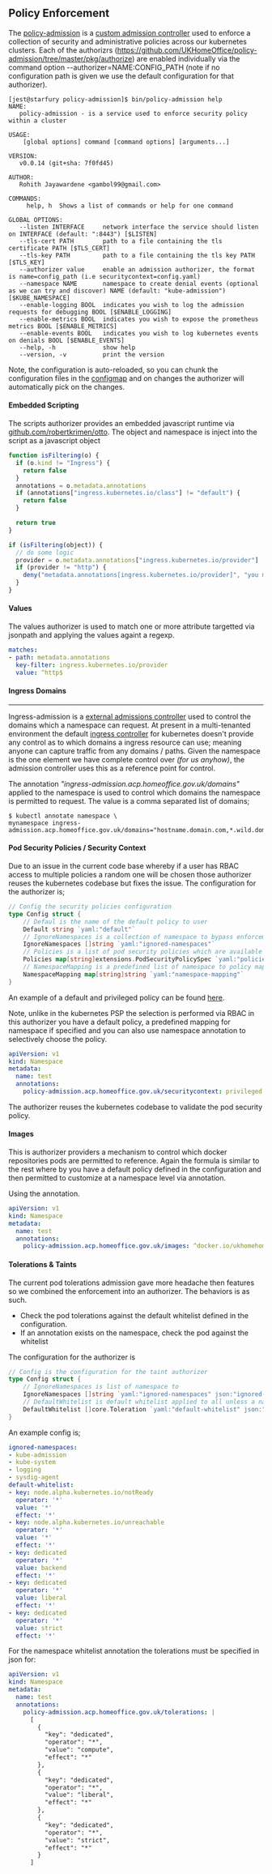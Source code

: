 ## **Policy Enforcement**

The [policy-admission](https://github.com/UKHomeOffice/policy-admission) is a [custom admission controller](https://kubernetes.io/docs/admin/extensible-admission-controllers/) used to enforce a collection of security and administrative policies across our kubernetes clusters. Each of the authorizrs (https://github.com/UKHomeOffice/policy-admission/tree/master/pkg/authorize) are enabled individually via the command option --authorizer=NAME:CONFIG_PATH (note if no configuration path is given we use the default configuration for that authorizer).

```shell
[jest@starfury policy-admission]$ bin/policy-admission help
NAME:
   policy-admission - is a service used to enforce security policy within a cluster

USAGE:
    [global options] command [command options] [arguments...]

VERSION:
   v0.0.14 (git+sha: 7f0fd45)

AUTHOR:
   Rohith Jayawardene <gambol99@gmail.com>

COMMANDS:
     help, h  Shows a list of commands or help for one command

GLOBAL OPTIONS:
   --listen INTERFACE     network interface the service should listen on INTERFACE (default: ":8443") [$LISTEN]
   --tls-cert PATH        path to a file containing the tls certificate PATH [$TLS_CERT]
   --tls-key PATH         path to a file containing the tls key PATH [$TLS_KEY]
   --authorizer value     enable an admission authorizer, the format is name=config_path (i.e securitycontext=config.yaml)
   --namespace NAME       namespace to create denial events (optional as we can try and discover) NAME (default: "kube-admission") [$KUBE_NAMESPACE]
   --enable-logging BOOL  indicates you wish to log the admission requests for debugging BOOL [$ENABLE_LOGGING]
   --enable-metrics BOOL  indicates you wish to expose the prometheus metrics BOOL [$ENABLE_METRICS]
   --enable-events BOOL   indicates you wish to log kubernetes events on denials BOOL [$ENABLE_EVENTS]
   --help, -h             show help
   --version, -v          print the version
```

Note, the configuration is auto-reloaded, so you can chunk the configuration files in the [configmap](https://kubernetes.io/docs/tasks/configure-pod-container/configmap/) and on changes the authorizer will automatically pick on the changes.

#### **Embedded Scripting**

The scripts authorizer provides an embedded javascript runtime via [github.com/robertkrimen/otto](https://github.com/robertkrimen/otto). The object and namespace is inject into the script as a javascript object

```Javascript
function isFiltering(o) {
  if (o.kind != "Ingress") {
    return false
  }
  annotations = o.metadata.annotations
  if (annotations["ingress.kubernetes.io/class"] != "default") {
    return false
  }

  return true
}

if (isFiltering(object)) {
  // do some logic
  provider = o.metadata.annotations["ingress.kubernetes.io/provider"]
  if (provider != "http") {
    deny("metadata.annotations[ingress.kubernetes.io/provider]", "you must use a http provider", provider)
  }
}
```

#### **Values**

The values authorizer is used to match one or more attribute targetted via jsonpath and applying the values againt a regexp.

```YAML
matches:
- path: metadata.annotations
  key-filter: ingress.kubernetes.io/provider
  value: ^http$
```

#### **Ingress Domains**

-----------
Ingress-admission is a [external admissions controller](https://kubernetes.io/docs/admin/extensible-admission-controllers/) used to control the domains which a namespace can request. At present in a multi-tenanted environment the default [ingress controller](https://github.com/kubernetes/ingress) for kubernetes doesn't provide any control as to which domains a ingress resource can use; meaning anyone can capture traffic from any domains / paths. Given the namespace is the one element we have complete control over *(for us anyhow)*, the admission controller uses this as a reference point for control.

The annotation *"ingress-admission.acp.homeoffice.gov.uk/domains"* applied to the namespace is used to control which domains the namespace is permitted to request. The value is a comma separated list of domains;

```shell
$ kubectl annotate namespace \
mynamespace ingress-admission.acp.homeoffice.gov.uk/domains="hostname.domain.com,*.wild.domain.com"
```

#### **Pod Security Policies / Security Context**

Due to an issue in the current code base whereby if a user has RBAC access to multiple policies a random one will be chosen those authorizer reuses the kubernetes codebase but fixes the issue. The configuration for the authorizer is;

```go
// Config the security policies configuration
type Config struct {
	// Defaul is the name of the default policy to user
	Default string `yaml:"default"`
	// IgnoreNamespaces is a collection of namespace to bypass enforcement
	IgnoreNamespaces []string `yaml:"ignored-namespaces"`
	// Policies is a list of pod security policies which are available
	Policies map[string]extensions.PodSecurityPolicySpec `yaml:"policies"`
	// NamespaceMapping is a predefined list of namespace to policy mapping
	NamespaceMapping map[string]string `yaml:"namespace-mapping"`
}
```

An example of a default and privileged policy can be found [here](https://github.com/UKHomeOffice/policy-admission/blob/master/pkg/authorize/securitycontext/config_test.yml).

Note, unlike in the kubernetes PSP the selection is performed via RBAC in this authorizer you have a default policy, a predefined mapping for namespace if specified and you can also use namespace annotation to selectively choose the policy.

```YAML
apiVersion: v1
kind: Namespace
metadata:
  name: test
  annotations:
    policy-admission.acp.homeoffice.gov.uk/securitycontext: privileged
```

The authorizer reuses the kubernetes codebase to validate the pod security policy.

#### **Images**

This is authorizer providers a mechanism to control which docker repositories pods are permitted to reference. Again the formula is similar to the rest where by you have a default policy defined in the configuration and then permitted to customize at a namespace level via annotation.


Using the annotation.

```YAML
apiVersion: v1
kind: Namespace
metadata:
  name: test
  annotations:
    policy-admission.acp.homeoffice.gov.uk/images: ^docker.io/ukhomehomeoffice/.*$, quay.io/ukhomehomeoffice/.*$
```

#### **Tolerations & Taints**

The current pod tolerations admission gave more headache then features so we combined the enforcement into an authorizer. The behaviors is as such.

* Check the pod tolerations against the default whitelist defined in the configuration.
* If an annotation exists on the namespace, check the pod against the whitelist

The configuration for the authorizer is

```go
// Config is the configuration for the taint authorizer
type Config struct {
	// IgnoreNamespaces is list of namespace to
	IgnoreNamespaces []string `yaml:"ignored-namespaces" json:"ignored-namespaces"`
	// DefaultWhitelist is default whitelist applied to all unless a namespace has one
	DefaultWhitelist []core.Toleration `yaml:"default-whitelist" json:"default-whitelist"`
}
```

An example config is;

```YAML
ignored-namespaces:
- kube-admission
- kube-system
- logging
- sysdig-agent
default-whitelist:
- key: node.alpha.kubernetes.io/notReady
  operator: '*'
  value: '*'
  effect: '*'
- key: node.alpha.kubernetes.io/unreachable
  operator: '*'
  value: '*'
  effect: '*'
- key: dedicated
  operator: '*'
  value: backend
  effect: '*'
- key: dedicated
  operator: '*'
  value: liberal
  effect: '*'
- key: dedicated
  operator: '*'
  value: strict
  effect: '*'
```

For the namespace whitelist annotation the tolerations must be specified in json for:

```YAML
apiVersion: v1
kind: Namespace
metadata:
  name: test
  annotations:
    policy-admission.acp.homeoffice.gov.uk/tolerations: |
      [
        {
          "key": "dedicated",
          "operator": "*",
          "value": "compute",
          "effect": "*"
        },
        {
          "key": "dedicated",
          "operator": "*",
          "value": "liberal",
          "effect": "*"
        },
        {
          "key": "dedicated",
          "operator": "*",
          "value": "strict",
          "effect": "*"
        }
      ]
```
